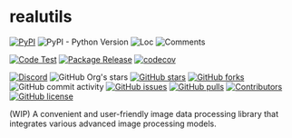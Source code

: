 # realutils

[![PyPI](https://img.shields.io/pypi/v/dghs-realutils)](https://pypi.org/project/dghs-realutils/)
![PyPI - Python Version](https://img.shields.io/pypi/pyversions/dghs-realutils)
![Loc](https://img.shields.io/endpoint?url=https://gist.githubusercontent.com/narugo1992/2df500fa7fddd97549d0e027680b9c8f/raw/loc.json)
![Comments](https://img.shields.io/endpoint?url=https://gist.githubusercontent.com/narugo1992/2df500fa7fddd97549d0e027680b9c8f/raw/comments.json)

[![Code Test](https://github.com/deepghs/realutils/workflows/Code%20Test/badge.svg)](https://github.com/deepghs/realutils/actions?query=workflow%3A%22Code+Test%22)
[![Package Release](https://github.com/deepghs/realutils/workflows/Package%20Release/badge.svg)](https://github.com/deepghs/realutils/actions?query=workflow%3A%22Package+Release%22)
[![codecov](https://codecov.io/gh/deepghs/realutils/branch/main/graph/badge.svg?token=XJVDP4EFAT)](https://codecov.io/gh/deepghs/realutils)

[![Discord](https://img.shields.io/discord/1157587327879745558?style=social&logo=discord&link=https%3A%2F%2Fdiscord.gg%2FTwdHJ42N72)](https://discord.gg/TwdHJ42N72)
![GitHub Org's stars](https://img.shields.io/github/stars/deepghs)
[![GitHub stars](https://img.shields.io/github/stars/deepghs/realutils)](https://github.com/deepghs/realutils/stargazers)
[![GitHub forks](https://img.shields.io/github/forks/deepghs/realutils)](https://github.com/deepghs/realutils/network)
![GitHub commit activity](https://img.shields.io/github/commit-activity/m/deepghs/realutils)
[![GitHub issues](https://img.shields.io/github/issues/deepghs/realutils)](https://github.com/deepghs/realutils/issues)
[![GitHub pulls](https://img.shields.io/github/issues-pr/deepghs/realutils)](https://github.com/deepghs/realutils/pulls)
[![Contributors](https://img.shields.io/github/contributors/deepghs/realutils)](https://github.com/deepghs/realutils/graphs/contributors)
[![GitHub license](https://img.shields.io/github/license/deepghs/realutils)](https://github.com/deepghs/realutils/blob/master/LICENSE)

(WIP) A convenient and user-friendly image data processing library that integrates various advanced image processing models.

